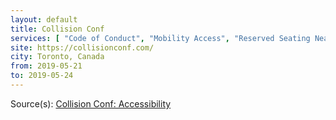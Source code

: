 ```yaml
---
layout: default
title: Collision Conf
services: [ "Code of Conduct", "Mobility Access", "Reserved Seating Near Stage" ]
site: https://collisionconf.com/
city: Toronto, Canada
from: 2019-05-21
to: 2019-05-24
---
```


Source(s): [Collision Conf: Accessibility](https://collisionconf.com/accessibility-faqs)